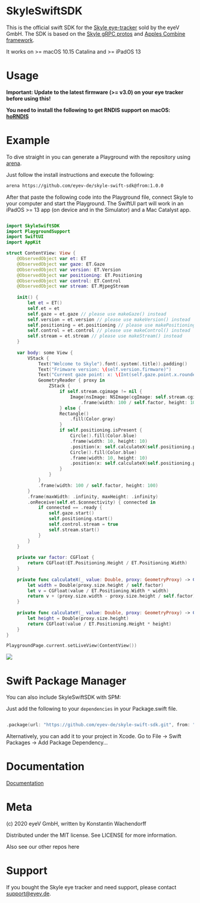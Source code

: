 # SkyleSwiftSDK

This is the official swift SDK for the [Skyle eye-tracker](https://eyev.de/skyle) sold by the eyeV GmbH. The SDK is based on the [Skyle gRPC protos](https://github.com/eyev-de/Skyle.proto) and [Apples Combine framework](https://developer.apple.com/documentation/combine).

It works on >= macOS 10.15 Catalina and >= iPadOS 13

# Usage

**Important: Update to the latest firmware (>= v3.0) on your eye tracker before using this!**

**You need to install the following to get RNDIS support on macOS: [hoRNDIS](https://github.com/jwise/horndis)**

# Example

To dive straight in you can generate a Playground with the repository using [arena](https://github.com/finestructure/Arena).

Just follow the install instructions and execute the following:

```bash
arena https://github.com/eyev-de/skyle-swift-sdk@from:1.0.0
```
After that paste the following code into the Playground file, connect Skyle to your computer and start the Playground.
The SwiftUI part will work in an iPadOS >= 13 app (on device and in the Simulator) and a Mac Catalyst app.

```swift

import SkyleSwiftSDK
import PlaygroundSupport
import SwiftUI
import AppKit

struct ContentView: View {
    @ObservedObject var et: ET
    @ObservedObject var gaze: ET.Gaze
    @ObservedObject var version: ET.Version
    @ObservedObject var positioning: ET.Positioning
    @ObservedObject var control: ET.Control
    @ObservedObject var stream: ET.MjpegStream
    
    init() {
        let et = ET()
        self.et = et
        self.gaze = et.gaze // please use makeGaze() instead
        self.version = et.version // please use makeVersion() instead
        self.positioning = et.positioning // please use makePositioning() instead
        self.control = et.control // please use makeControl() instead
        self.stream = et.stream // please use makeStream() instead
    }
    
    var body: some View {
        VStack {
            Text("Welcome to Skyle").font(.system(.title)).padding()
            Text("Frimware version: \(self.version.firmware)")
            Text("Current gaze point: x: \(Int(self.gaze.point.x.rounded())) y: \(Int(self.gaze.point.y.rounded()))")
            GeometryReader { proxy in
                ZStack {
                    if self.stream.cgimage != nil {
                        Image(nsImage: NSImage(cgImage: self.stream.cgimage!, size: NSSize(width: self.stream.cgimage!.width, height: self.stream.cgimage!.height))).resizable()
                            .frame(width: 100 / self.factor, height: 100)
                    } else {
                    Rectangle()
                        .fill(Color.gray)
                    }
                    if self.positioning.isPresent {
                        Circle().fill(Color.blue)
                        .frame(width: 10, height: 10)
                        .position(x: self.calculateX(self.positioning.position.left.x, proxy: proxy), y: self.calculateY(self.positioning.position.left.y, proxy: proxy))
                        Circle().fill(Color.blue)
                        .frame(width: 10, height: 10)
                        .position(x: self.calculateX(self.positioning.position.right.x, proxy: proxy), y: self.calculateY(self.positioning.position.right.y, proxy: proxy))
                    }
                }
            }
            .frame(width: 100 / self.factor, height: 100)
        }
        .frame(maxWidth: .infinity, maxHeight: .infinity)
        .onReceive(self.et.$connectivity) { connected in
            if connected == .ready {
                self.gaze.start()
                self.positioning.start()
                self.control.stream = true
                self.stream.start()
            }
        }
    }
    
    private var factor: CGFloat {
        return CGFloat(ET.Positioning.Height / ET.Positioning.Width)
    }
    
    private func calculateX(_ value: Double, proxy: GeometryProxy) -> CGFloat {
        let width = Double(proxy.size.height / self.factor)
        let v = CGFloat(value / ET.Positioning.Width * width)
        return v + (proxy.size.width - proxy.size.height / self.factor) / 2
    }
    
    private func calculateY(_ value: Double, proxy: GeometryProxy) -> CGFloat {
        let height = Double(proxy.size.height)
        return CGFloat(value / ET.Positioning.Height * height)
    }
}

PlaygroundPage.current.setLiveView(ContentView())


```

![](misc/SkyleSwiftSDKDemo.gif)

# Swift Package Manager

You can also include SkyleSwiftSDK with SPM:

Just add the following to your `dependencies` in your Package.swift file.

```swift

.package(url: "https://github.com/eyev-de/skyle-swift-sdk.git", from: "1.0.0"),

```

Alternatively, you can add it to your project in Xcode. Go to File -> Swift Packages -> Add Package Dependency...

# Documentation

[Documentation](https://eyev-de.github.io/skyle-swift-sdk/)

# Meta

(c) 2020 eyeV GmbH, written by Konstantin Wachendorff

Distributed under the MIT license. See LICENSE for more information.

Also see our other repos here

# Support

If you bought the Skyle eye tracker and need support, please contact support@eyev.de.



